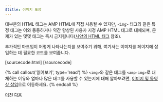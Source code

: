 ```yaml
---
$title: 이미지 포함
---
```


대부분의 HTML 태그는 AMP HTML에 직접 사용될 수 있지만, `<img>` 태그와 같은 특정 태그는 이와 동등하거나 약간 향상된 사용자 지정 AMP HTML 태그로 대체되며, 문제가 있는 몇몇 태그는 즉시 금지됩니다([사양의 HTML 태그](/ko/docs/reference/spec.html) 참조).

추가적인 마크업이 어떻게 나타나는지를 보여주기 위해, 여기서는 이미지를 페이지에 삽입하는 데 필요한 코드를 보여줍니다.

[sourcecode:html]
<amp-img src="welcome.jpg" alt="Welcome" height="400" width="800"></amp-img>
[/sourcecode]

{% call callout('읽어보기', type='read') %}
`<img>`와 같은 태그를 `<amp-img>`로 대체하는 이유와 얼마나 많은 태그를 사용할 수 있는지에 대해 알아보려면, [이미지 및 동영상 삽입](/ko/docs/guides/amp_replacements.html)으로 이동하세요.
{% endcall %}

<div class="prev-next-buttons">
  <a class="button prev-button" href="/ko/docs/tutorials/create/basic_markup.html"><span class="arrow-prev">이전</span></a>
  <a class="button next-button" href="/ko/docs/tutorials/create/presentation_layout.html"><span class="arrow-next">다음</span></a>
</div>

